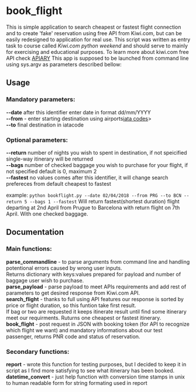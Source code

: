 # book_flight

This is simple application to search cheapest or fastest flight connection and to create 'fake'
reservation using free API from  Kiwi.com, but can be easily redesigned to application for real use. 
This script was written as entry task to course called _Kiwi.com_ _python_ _weekend_
and should serve to mainly for exercising and educational purposes. To learn more about kiwi.com free API check
[APIARY](https://skypickerpublicapi.docs.apiary.io/#reference/flights) This app is supposed to be launched from command line
using sys.argv as parameters described bellow:

## Usage

### Mandatory parameters:
**--date** after this identifier enter date in format dd/mm/YYYY  
**--from** - enter starting destination using airports[iata codes](https://en.wikipedia.org/wiki/IATA_airport_code)>  
**--to** final destination in iatacode  

### Optional parameters:
**--return** number of nights you wish to spent in destination, if not speicified single-way itinerary will be returned  
**--bags** number of checked baggage you wish to purchase for your flight, if not specified default is 0, maximum 2  
**--fastest** no values comes after this identifier, it will change search prefereces from default cheapest to fastest  

example:
```python bookflight.py --date 02/04/2018 --from PRG --to BCN --return 5 --bags 1 --fastest```
Will return fastest(shortest duration) flight departing at 2nd April from Prugue to Barcelona with return flight on 7th April.
With one checked baggage.

## Documentation

### Main functions:  
**parse_commandline** - to parse arguments from command line and handling potentional errors caused by wrong user inputs.  
Returns dictionary with keys:values prepared for payload and number of baggage user wish to purchase.  
**parse_payload** - parse payload to meet APIs requirements and add rest of parameters to get desired response from Kiwi.com API.  
**search_flight** - thanks to full using API features our response is sorted by price or flight duration, so this funtion take first result.  
If bag or  two are requested it keeps itinerate result until find some itinerary meet our requirments. Ruturns one cheapest or fastest
itinerary.
**book_flight** - post request in JSON with booking token (for API to recognize which flight we want) and mandatory informations about
our test passenger, returns PNR code and status of reservation.  

### Secondary functions:  
**report** - wrote this function for testing purposes, but I decided to keep it in script as I find more satisfying to see what itinerary has been booked.  
**datetime_convert** - just help function with conversion time stamps in unix to human readable form for string formating used in report
